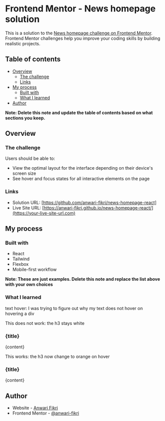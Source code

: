 # Frontend Mentor - News homepage solution

This is a solution to the [News homepage challenge on Frontend Mentor](https://www.frontendmentor.io/challenges/news-homepage-H6SWTa1MFl). Frontend Mentor challenges help you improve your coding skills by building realistic projects.

## Table of contents

- [Overview](#overview)
  - [The challenge](#the-challenge)
  - [Links](#links)
- [My process](#my-process)
  - [Built with](#built-with)
  - [What I learned](#what-i-learned)
- [Author](#author)

**Note: Delete this note and update the table of contents based on what sections you keep.**

## Overview

### The challenge

Users should be able to:

- View the optimal layout for the interface depending on their device's screen size
- See hover and focus states for all interactive elements on the page

### Links

- Solution URL: [https://github.com/anwari-fikri/news-homepage-react]
- Live Site URL: [https://anwari-fikri.github.io/news-homepage-react/](https://your-live-site-url.com)

## My process

### Built with

- React
- Tailwind
- Flexbox
- Mobile-first workflow

**Note: These are just examples. Delete this note and replace the list above with your own choices**

### What I learned

text hover: I was trying to figure out why my text does not hover on hovering a div

This does not work: the h3 stays white

<div className="cursor-pointer flex flex-col items-left justify-center gap-2 py-6  hover:text-soft-orange">
  <h3 className="font-bold text-off-white text-lg">{title}</h3>
  <p className="font-extralight text-dark-grayish-blue text-sm">
    {content}
  </p>
</div>

This works: the h3 now change to orange on hover

<div className="cursor-pointer flex flex-col items-left justify-center gap-2 py-6 text-off-white hover:text-soft-orange">
  <h3 className="font-bold text-lg">{title}</h3>
  <p className="font-extralight text-dark-grayish-blue text-sm">
    {content}
  </p>
</div>

## Author

- Website - [Anwari Fikri](https://www.anwarifikri.com/)
- Frontend Mentor - [@anwari-fikri](https://www.frontendmentor.io/profile/anwari-fikri)
